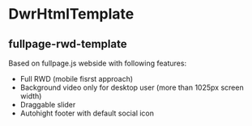 # DwrHtmlTemplate

## fullpage-rwd-template
Based on fullpage.js webside with following features:
- Full RWD (mobile fisrst approach)
- Background video only for desktop user (more than 1025px screen width)
- Draggable slider
- Autohight footer with default social icon
